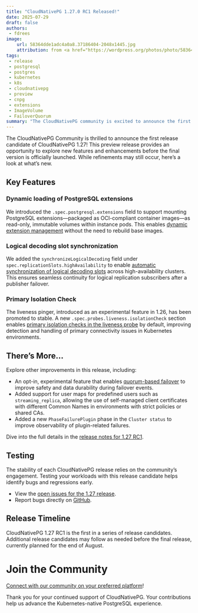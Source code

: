 ```yaml
---
title: "CloudNativePG 1.27.0 RC1 Released!"
date: 2025-07-29
draft: false
authors:
 - fdrees
image:
    url: 58364dde1adc4a0a8.37186404-2048x1445.jpg
    attribution: from <a href="https://wordpress.org/photos/photo/58364dde1a/">Saurabh</a>
tags:
 - release
 - postgresql
 - postgres
 - kubernetes
 - k8s
 - cloudnativepg
 - preview
 - cnpg
 - extensions
 - ImageVolume
 - FailoverQuorum
summary: "The CloudNativePG community is excited to announce the first release candidate of CloudNativePG 1.27! This preview introduces features like the dynamic loading of PostgreSQL extensions, and the automatic synchronization of logical decoding slots across high-availability clusters. Join us in testing these updates to shape the final release."
---
```


The CloudNativePG Community is thrilled to announce the first release candidate 
of CloudNativePG 1.27! This preview release provides an opportunity to explore 
new features and enhancements before the final version is officially launched. 
While refinements may still occur, here’s a look at what’s new.

## Key Features

### Dynamic loading of PostgreSQL extensions 

We introduced the `.spec.postgresql.extensions` field to support mounting 
PostgreSQL extensions—packaged as OCI-compliant container images—as read-only, 
immutable volumes within instance pods. This enables [dynamic extension management](/documentation/preview/imagevolume_extensions/)
without the need to rebuild base images.

### Logical decoding slot synchronization 

We added the `synchronizeLogicalDecoding` field under 
`spec.replicationSlots.highAvailability` to enable
[automatic synchronization of logical decoding slots](/documentation/preview/replication/#logical-decoding-slot-synchronization)
across high-availability clusters. This ensures seamless continuity for logical
replication subscribers after a publisher failover.

### Primary Isolation Check 

The liveness pinger, introduced as an experimental feature in 1.26, has 
been promoted to stable. A new `.spec.probes.liveness.isolationCheck` section 
enables [primary isolation checks in the liveness probe](/documentation/preview/instance_manager/#primary-isolation)
by default, improving detection and handling of primary connectivity issues in
Kubernetes environments.

## There’s More…

Explore other improvements in this release, including:

- An opt-in, experimental feature that enables [quorum-based failover](/documentation/preview/failover/#failover-quorum-quorum-based-failover)
  to improve safety and data durability during failover events.
- Added support for user maps for predefined users such as `streaming_replica`, 
  allowing the use of self-managed client certificates with different Common Names 
  in environments with strict policies or shared CAs.
- Added a new `PhaseFailurePlugin` phase in the `Cluster status` to improve 
  observability of plugin-related failures.

Dive into the full details in the
[release notes for 1.27 RC1](https://cloudnative-pg.io/documentation/preview/release_notes/v1.27/).

## Testing

The stability of each CloudNativePG release relies on the community’s 
engagement. Testing your workloads with this release candidate helps 
identify bugs and regressions early.

- View the [open issues for the 1.27 release](https://github.com/cloudnative-pg/cloudnative-pg/milestone/28).
- Report bugs directly on [GitHub](https://github.com/cloudnative-pg/cloudnative-pg/issues/new/choose).

## Release Timeline

CloudNativePG 1.27 RC1 is the first in a series of release candidates. 
Additional release candidates may follow as needed before the final release, 
currently planned for the end of August.

# Join the Community

[Connect with our community on your preferred platform](https://github.com/cloudnative-pg/cloudnative-pg?tab=readme-ov-file#communications)!

Thank you for your continued support of CloudNativePG. Your contributions help 
us advance the Kubernetes-native PostgreSQL experience.
